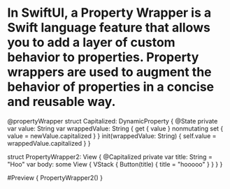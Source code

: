 In SwiftUI, a Property Wrapper is a Swift language feature that allows you to add a layer of custom behavior to properties. Property wrappers are used to augment the behavior of properties in a concise and reusable way.
============================================

@propertyWrapper
struct Capitalized: DynamicProperty {
    @State private var value: String
    var wrappedValue: String {
        get {
            value
        }
        nonmutating set {
            value = newValue.capitalized
        }
    }
    init(wrappedValue: String) {
        self.value = wrappedValue.capitalized
    }
}

struct PropertyWrapper2: View {
    @Capitalized private var title: String = "Hoo"
    var body: some View {
        VStack {
            Button(title) {
                title = "hooooo"
            }
        }
    }
}

#Preview {
    PropertyWrapper2()
}
